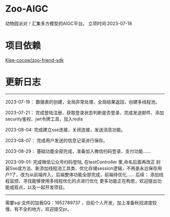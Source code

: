 # Zoo-AIGC
动物园派对！汇集多方模型的AIGC平台。
立项时间:2023-07-18
# 项目依赖
[Klee-cocow/zoo-friend-sdk](https://github.com/Klee-cocow/zoo-friend-sdk)

# 更新日志
------
2023-07-19：
数据表的创建，全局异常处理，全局结果返回，创建多线程池。

2023-07-21：
完成登陆注册、获取登录状态判断是否登录、完成发送邮件、添加security鉴权、jwt令牌工具，加入redis

2023-08-04:
完成建立sse连接，关闭连接，发送消息功能。

2023-08-07：
完成用户发送的信息记录进行保存。

2023-08-29：
基础功能全部完成，准备加入微信扫码登录、支付功能......

2023-09-01:
完成微信公众号扫码登陆, 在testController 里,命名后面再改正
封装Sse成方法、新添加线程池工具类、优化存储session逻辑，不再是永远保存用户1了，改为从前端传入，后端整体功能全部完成，前端待优化......
后续：
    添加线程监控、寻找能够使用多线程优化的点进行优化
    更多功能正在构思，欢迎提出功能或观点，以及一起开发项目。
    
------

需要sql 文件的加我QQ：1952789737 ，目前个人开发，加上准备秋招进度较慢，有不全的地方，欢迎提交pr。